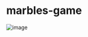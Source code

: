 # marbles-game

![image](https://user-images.githubusercontent.com/73582807/162697525-424e3379-264a-49f7-b156-cd4632be815c.png)

